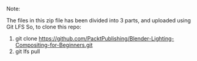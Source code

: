 Note:

The files in this zip file has been divided into 3 parts, and uploaded using Git LFS
So, to clone this repo:

1. git clone https://github.com/PacktPublishing/Blender-Lighting-Compositing-for-Beginners.git
2. git lfs pull
